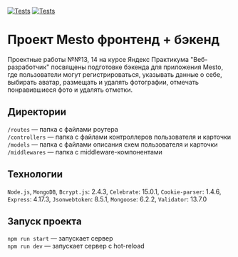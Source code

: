 [![Tests](https://github.com/Evgenia-N/express-mesto-gha/actions/workflows/tests-13-sprint.yml/badge.svg)](https://github.com/Evgenia-N/express-mesto-gha/actions/workflows/tests-13-sprint.yml) [![Tests](https://github.com/Evgenia-N/express-mesto-gha/actions/workflows/tests-14-sprint.yml/badge.svg)](https://github.com/Evgenia-N/express-mesto-gha/actions/workflows/tests-14-sprint.yml)

# Проект Mesto фронтенд + бэкенд

Проектные работы №№13, 14 на курсе Яндекс Практикума "Веб-разработчик" посвящены подготовке бэкенда для приложения Mesto,
где пользователи могут регистрироваться, указывать данные о себе, выбирать аватар, 
размещать и удалять фотографии, отмечать понравившиеся фото и удалять отметки.

## Директории

`/routes` — папка с файлами роутера  
`/controllers` — папка с файлами контроллеров пользователя и карточки   
`/models` — папка с файлами описания схем пользователя и карточки  
`/middlewares` — папка с middleware-компонентами

## Технологии

`Node.js`,
`MongoDB`,
`Bcrypt.js`: 2.4.3,
`Celebrate`: 15.0.1,
`Cookie-parser`: 1.4.6,
`Express`: 4.17.3,
`Jsonwebtoken`: 8.5.1,
`Mongoose`: 6.2.2,
`Validator`: 13.7.0
  
## Запуск проекта

`npm run start` — запускает сервер   
`npm run dev` — запускает сервер с hot-reload
